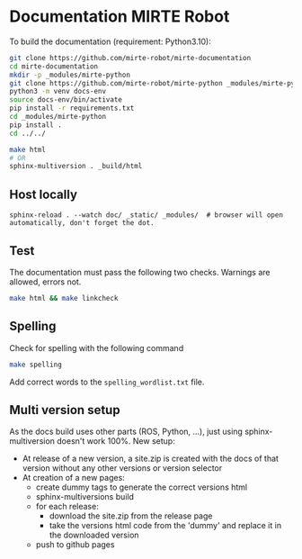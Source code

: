 # Documentation MIRTE Robot

To build the documentation (requirement: Python3.10):

```sh
git clone https://github.com/mirte-robot/mirte-documentation
cd mirte-documentation
mkdir -p _modules/mirte-python
git clone https://github.com/mirte-robot/mirte-python _modules/mirte-python
python3 -m venv docs-env
source docs-env/bin/activate
pip install -r requirements.txt
cd _modules/mirte-python
pip install .
cd ../../

make html
# OR
sphinx-multiversion . _build/html
```




## Host locally
```
sphinx-reload . --watch doc/ _static/ _modules/  # browser will open automatically, don't forget the dot.
```
## Test

The documentation must pass the following two checks. Warnings are allowed, errors not.
```sh
make html && make linkcheck
```

## Spelling
Check for spelling with the following command
```sh
make spelling
```
Add correct words to the ```spelling_wordlist.txt``` file.



## Multi version setup
As the docs build uses other parts (ROS, Python, ...), just using sphinx-multiversion doesn't work 100%.
New setup:
- At release of a new version, a site.zip is created with the docs of that version without any other versions or version selector
- At creation of a new pages:
  - create dummy tags to generate the correct versions html
  - sphinx-multiversions build
  - for each release:
    - download the site.zip from the release page
    - take the versions html code from the 'dummy' and replace it in the downloaded version
  - push to github pages
